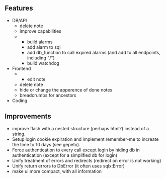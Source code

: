Features
--------

- DB/API
  - delete note
  - improve capabilities
  - * build alarms
    - add alarm to sql
    - add db_function to call expired alarms (and add to all endpoints, including "/")
    - build watchdog
- Frontend
  - * edit note
  - delete note
  - hide or change the apperence of done notes
  - breadcrumbs for ancestors
- Coding

Improvements
------------

- improve flash with a nested structure (perhaps html?) instead of a string.
- Setup login cookie expiration and implement remember-me to increate the time to 10 days (see gepeto).
- Force authentication to every call except login by hiding db in authentication (except for a simplified db for login)
- Unify treatment of errors and redirects (redirect on error is not working)
- Unify return errors to DbError (it often uses sqlx:Error)
- make ui more compact, with all information

